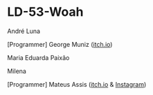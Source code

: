 # LD-53-Woah

André Luna

[Programmer] George Muniz ([itch.io](https://www.instagram.com/kalasmus/))

Maria Eduarda Paixão

Milena

[Programmer] Mateus Assis ([itch.io](https://www.instagram.com/mateuzoassis/) & [Instagram](https://www.instagram.com/mateuzoassis/))
